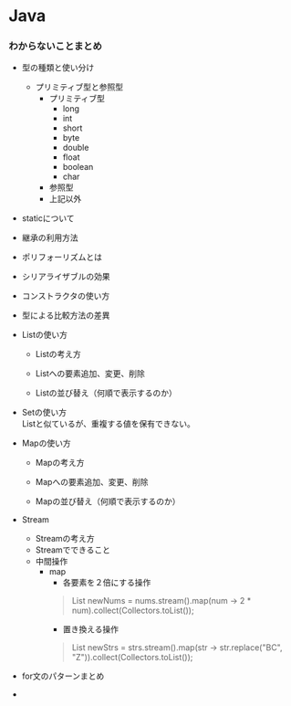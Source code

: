 # Java

### わからないことまとめ

- 型の種類と使い分け
  - プリミティブ型と参照型  
    - プリミティブ型  
      - long
      - int
      - short
      - byte
      - double
      - float
      - boolean
      - char
    - 参照型
     - 上記以外
  
  
- staticについて

- 継承の利用方法

- ポリフォーリズムとは

- シリアライザブルの効果

- コンストラクタの使い方

- 型による比較方法の差異

- Listの使い方

  - Listの考え方

  - Listへの要素追加、変更、削除
  - Listの並び替え（何順で表示するのか）
- Setの使い方  
Listと似ているが、重複する値を保有できない。

- Mapの使い方

  - Mapの考え方

  - Mapへの要素追加、変更、削除
  - Mapの並び替え（何順で表示するのか）

- Stream

  - Streamの考え方
  - Streamでできること
  - 中間操作
    - map  
      - 各要素を２倍にする操作  
      > List<Integer> newNums = nums.stream().map(num -> 2 * num).collect(Collectors.toList());
      - 置き換える操作
      > List<String> newStrs = strs.stream().map(str -> str.replace("BC", "Z")).collect(Collectors.toList());

- for文のパターンまとめ
- 

